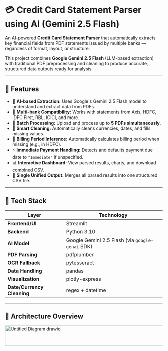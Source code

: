 # 💳 Credit Card Statement Parser using AI (Gemini 2.5 Flash)

An AI-powered **Credit Card Statement Parser** that automatically extracts key financial fields from PDF statements issued by multiple banks — regardless of format, layout, or structure.

This project combines **Google Gemini 2.5 Flash** (LLM-based extraction) with traditional PDF preprocessing and cleaning to produce accurate, structured data outputs ready for analysis.

---

## 🚀 Features

- 🧠 **AI-based Extraction:** Uses Google's Gemini 2.5 Flash model to understand and extract data from PDFs.
- 📄 **Multi-bank Compatibility:** Works with statements from Axis, HDFC, IDFC First, RBL, ICICI, and more.
- 🔁 **Batch Processing:** Upload and process up to **5 PDFs simultaneously**.
- 🧹 **Smart Cleaning:** Automatically cleans currencies, dates, and fills missing values.
- 🧮 **Billing Period Inference:** Automatically calculates billing period when missing (e.g., in HDFC).
- ⚡ **Immediate Payment Handling:** Detects and defaults payment due date to `"Immediate"` if unspecified.
- 📊 **Interactive Dashboard:** View parsed results, charts, and download combined CSV.
- 💾 **Single Unified Output:** Merges all parsed results into one structured CSV file.

---

## 🧱 Tech Stack

| Layer | Technology |
|-------|-------------|
| **Frontend/UI** | Streamlit |
| **Backend** | Python 3.10 |
| **AI Model** | Google Gemini 2.5 Flash (via `google-genai` SDK) |
| **PDF Parsing** | pdfplumber |
| **OCR Fallback** | pytesseract |
| **Data Handling** | pandas |
| **Visualization** | plotly-express |
| **Date/Currency Cleaning** | regex + datetime |

---

## 🧩 Architecture Overview

<img width="749" height="65" alt="Untitled Diagram drawio" src="https://github.com/user-attachments/assets/6b09a4b0-3135-43fe-970a-6625998be5d7" />


